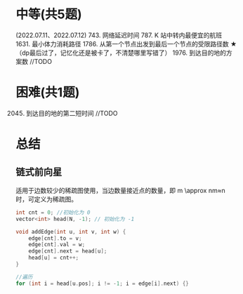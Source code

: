# 中等(共5题)
(2022.07.11、2022.07.12)
743. 网络延迟时间
787. K 站中转内最便宜的航班
1631. 最小体力消耗路径
1786. 从第一个节点出发到最后一个节点的受限路径数 ★ （dp最后过了，记忆化还是被卡了，不清楚哪里写错了）
1976. 到达目的地的方案数 //TODO

# 困难(共1题)
2045. 到达目的地的第二短时间 //TODO

# 总结
## 链式前向星
适用于边数较少的稀疏图使用，当边数量接近点的数量，即 m \approx nm≈n 时，可定义为稀疏图。
```c++
int cnt = 0; //初始化为 0
vector<int> head(N, -1); // 初始化为 -1

void addEdge(int u, int v, int w) {
    edge[cnt].to = v;
    edge[cnt].val = w;
    edge[cnt].next = head[u];
    head[u] = cnt++;
}

//遍历
for (int i = head[u.pos]; i != -1; i = edge[i].next) {}
```